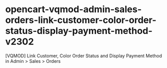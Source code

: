 # opencart-vqmod-admin-sales-orders-link-customer-color-order-status-display-payment-method-v2302
[VQMOD] Link Customer, Color Order Status and Display Payment Method in Admin > Sales > Orders
